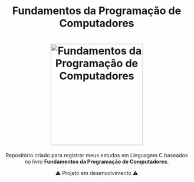 <h1 align="center">Fundamentos da Programação de Computadores</h1>
<h1 align="center" ><img src="https://th.bing.com/th/id/R.92c9dca8f0ae9f2dec4d875f7fdb409b?rik=6AEf0PBSahFAIQ&riu=http%3a%2f%2fwww.casasbahia-imagens.com.br%2flivros%2fInformaticaCertificacao%2fEngenhariadaComputacao%2f1711934%2f243414910%2fFundamentos-da-Programacao-de-Computadores-Ana-Fernanda-Gomes-Ascencio-e-Edilene-Aparecida-Veneruchi-de-Campos-1711934.jpg&ehk=Xa4IgVLYzt5Qs8%2bgLvcDGA7WpNyKBe2%2bbIcSAShtHSI%3d&risl=&pid=ImgRaw&r=0&sres=1&sresct=1" alt="Fundamentos da Programação de Computadores" height="275" width="250"/></h1>
<p align="center">Repositório criado para registrar meus estudos em Linguagem C baseados no livro <b>Fundamentos da Programação de Computadores</b>.

</p>

<p align="center">⚠️ Projeto em desenvolvimento ⚠️</p>
